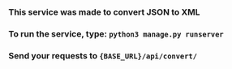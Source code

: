 ### This service was made to convert JSON to XML

<h3>To run the service, type: <code>python3 manage.py runserver</code>

<h3>Send your requests to <code>{BASE_URL}/api/convert/</code>

